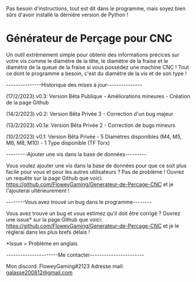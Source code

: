 Pas besoin d'instructions, tout est dit dans le programme,
mais soyez bien sûrs d'avoir installé la dèrnière version de Python !

# Générateur de Perçage pour CNC

Un outil extrêmement simple pour obtenir des informations précices sur votre vis comme le diamètre 
de la tête, le diamètre de la fraise et le diamètre de la queue de la fraise si vous possédez une machine CNC !
Tout ce dont le programme a besoin, c'est du diamètre de la vis et de son type !

---------------Historique des mises à jour---------------

(17/2/2023) v0.3: Version Bêta Publique
	- Améliorations mineures
	- Création de la page Github

(14/2/2023) v0.2: Version Bêta Privée 3
	- Correction d'un bug majeur

(13/2/2023) v0.1a: Version Bêta Privée 2
	- Correction de bugs mineurs

(10/2/2023) v0.1: Version Bêta Privée
	- 5 Diamètres disponibles (M4, M5, M6, M8, M10)
	- 1 Type disponible (TF Torx)

---------Ajouter une vis dans la base de données---------

Vous voulez ajouter une vis dans la base de données pour que ce soit plus facile pour vous et 
pour les autres utilisateurs ? Pas de problème !
Ouvrez un requête sur la page Github que voici: https://github.com/FloweyGaming/Generateur-de-Percage-CNC
et je l'ajouterai ultérieurement !

--------Vous avez trouvé un bug dans le programme--------

Vous avez trouvé un bug et vous estimez qu'il doit être corrigé ?
Ouvrez une issue* sur la page Github que voici: https://github.com/FloweyGaming/Generateur-de-Percage-CNC
et je le règlerai dans les plus brefs délais !

*Issue = Problème en anglais

----------------------Me contacter-----------------------

Mon discord: FloweyGaming#2123
Adresse mail: galasse200812@gmail.com

